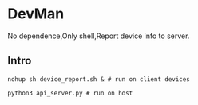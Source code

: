 # DevMan

No dependence,Only shell,Report device info to server.

## Intro

```
nohup sh device_report.sh & # run on client devices
```

```
python3 api_server.py # run on host
```
